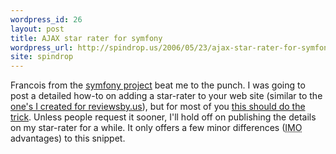 ```yaml
---
wordpress_id: 26
layout: post
title: AJAX star rater for symfony
wordpress_url: http://spindrop.us/2006/05/23/ajax-star-rater-for-symfony
site: spindrop
---
```

[sr]: http://www.symfony-project.com/snippets/5
[symfony]: http://www.symfony-project.com/
[s1]: http://spindrop.us/2006/05/17/rate-your-favorite-dishes

Francois from the [symfony project][symfony] beat me to the punch.  I was going to post a detailed how-to on adding a star-rater to your web site (similar to the [one's I created for reviewsby.us][s1]), but for most of you [this should do the trick][sr].  Unless people request it sooner, I'll hold off on publishing the details on my star-rater for a while.  It only offers a few minor differences (<acronym title="In My Opinion">IMO</acronym> advantages) to this snippet.
